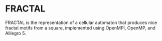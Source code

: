 # FRACTAL
FRACTAL is the representation of a cellular automaton that produces nice fractal motifs from a square, implemented using OpenMPI, OpenMP, and Alllegro 5.
